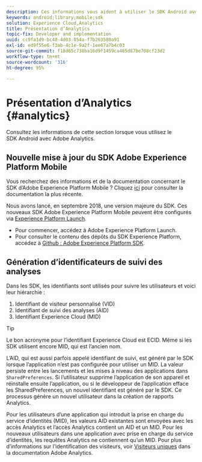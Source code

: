 ```yaml
---
description: Ces informations vous aident à utiliser le SDK Android avec Adobe Analytics.
keywords: android;library;mobile;sdk
solution: Experience Cloud,Analytics
title: Présentation d’Analytics
topic-fix: Developer and implementation
uuid: cc9fa1d9-bc48-4d03-854a-f7b263580a91
exl-id: ed9f55e6-f3ab-4c1e-9a2f-1ee67a7b4c03
source-git-commit: f18d65c738ba16d9f1459ca485d87be708cf23d2
workflow-type: tm+mt
source-wordcount: '316'
ht-degree: 95%

---
```


# Présentation d’Analytics {#analytics}

Consultez les informations de cette section lorsque vous utilisez le SDK Android avec Adobe Analytics.

## Nouvelle mise à jour du SDK Adobe Experience Platform Mobile

Vous recherchez des informations et de la documentation concernant le SDK d’Adobe Experience Platform Mobile ? Cliquez [ici](https://aep-sdks.gitbook.io/docs/) pour consulter la documentation la plus récente.

Nous avons lancé, en septembre 2018, une version majeure du SDK. Ces nouveaux SDK Adobe Experience Platform Mobile peuvent être configurés via [Experience Platform Launch](https://www.adobe.com/fr/experience-platform/launch.html).

* Pour commencer, accédez à Adobe Experience Platform Launch.
* Pour consulter le contenu des dépôts du SDK Experience Platform, accédez à [Github : Adobe Experience Platform SDK](https://github.com/Adobe-Marketing-Cloud/acp-sdks).

## Génération d’identificateurs de suivi des analyses

Dans les SDK, les identifiants sont utilisés pour suivre les utilisateurs et voici leur hiérarchie :

1. Identifiant de visiteur personnalisé (VID)
1. Identifiant de suivi des analyses (AID)
1. Identifiant Experience Cloud (MID)

>[!TIP]
>
>Le bon acronyme pour l’identifiant Experience Cloud est ECID. Même si les SDK utilisent encore MID, qui est l’ancien nom.

L’AID, qui est aussi parfois appelé identifiant de suivi, est généré par le SDK lorsque l’application n’est pas configurée pour utiliser un MID. La valeur persiste entre les lancements et les mises à niveau des applications dans `SharedPreferences`. Si l’utilisateur supprime l’application de son appareil et réinstalle ensuite l’application, ou si le développeur de l’application efface les SharedPreferences, un nouvel identifiant est généré par le SDK. Ce processus génère un nouvel utilisateur dans la création de rapports Analytics.

Pour les utilisateurs d’une application qui introduit la prise en charge du service d’identités (MID), les valeurs AID existantes sont envoyées avec les accès Analytics et l’accès Analytics contient un AID et un MID. Pour les nouveaux utilisateurs dans une application avec prise en charge du service d’identités, les requêtes Analytics ne contiennent qu’un MID. Pour plus d’informations sur l’identification des visiteurs, voir [Visiteurs uniques](https://experienceleague.adobe.com/docs/analytics/components/metrics/unique-visitors.html?lang=fr) dans la documentation Adobe Analytics.
